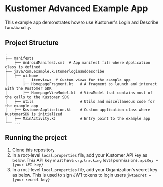 # Kustomer Advanced Example App

This example app demonstrates how to use Kustomer's Login and Describe functionality.

## Project Structure

    .
    ├── manifests
        ├── AndroidManifest.xml  # App manifest file where Application class is defined
    ├── java/com.example.kustomerloginanddescribe
    │   ├── ui.home
    │       ├── itemviews  # Custom views for the example app
    │       ├── HomepageFragment.kt   # A fragment to launch and interact with the Kustomer SDK
    │       ├── HomepageViewModel.kt  # ViewModel that contains most of the calls to the Kustomer SDK
    │   ├── utils                     # Utils and miscellaneous code for the example app
    │   ├── KustomerApplication.kt    # Custom application class where KustomerSDK is initialized
    │   ├── MainActivity.kt           # Entry point to the example app
    └── ...

## Running the project
1. Clone this repository
2. In a root-level `local.properties` file, add your Kustomer API key as below. This API key must
have `org.tracking` level permissions.
`apiKey = {your API key}`
2. In a root-level `local.properties` file, add your Organization's secret key as below. This is
used to sign JWT tokens to login users
`jwtSecret = {your secret key}`
